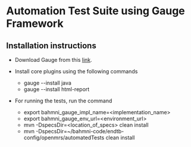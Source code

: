 Automation Test Suite using Gauge Framework
============================================

Installation instructions
--------------------------
* Download Gauge from this [link](http://getgauge.io/get-started/).

* Install core plugins using the following commands

    * gauge --install java
    * gauge --install html-report

* For running the tests, run the command

    * export bahmni_gauge_impl_name=\<implementation_name\>
    * export bahmni_gauge_env_url=\<environment_url\>
    * mvn -DspecsDir=\<location_of_specs\> clean install
    * mvn -DspecsDir=~/bahmni-code/endtb-config/openmrs/automatedTests clean install


